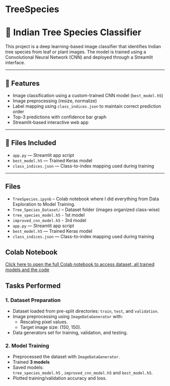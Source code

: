 # TreeSpecies

# 🌿 Indian Tree Species Classifier

This project is a deep learning-based image classifier that identifies Indian tree species from leaf or plant images. The model is trained using a Convolutional Neural Network (CNN) and deployed through a Streamlit interface.

---

## 🚀 Features

- Image classification using a custom-trained CNN model (`best_model.h5`)
- Image preprocessing (resize, normalize)
- Label mapping using `class_indices.json` to maintain correct prediction order
- Top-3 predictions with confidence bar graph
- Streamlit-based interactive web app

---

## 📁 Files Included

- `app.py` — Streamlit app script  
- `best_model.h5` — Trained Keras model  
- `class_indices.json` — Class-to-index mapping used during training  

---


## Files
- `TreeSpecies.ipynb` – Colab notebook where I did everything from Data Exploration to Model Training.
- `Tree_Species_Dataset/` – Dataset folder (images organized class-wise)
- `tree_species_model.h5` - 1st model
- `improved_cnn_model.h5` - 3rd model 
- `app.py` — Streamlit app script  
- `best_model.h5` — Trained Keras model  
- `class_indices.json` — Class-to-index mapping used during training

## Colab Notebook
[Click here to open the full Colab notebook to access dataset, all trained models and the code](https://colab.research.google.com/drive/1my9sBm2JNZN3LEpeGDSA70kycbZUNTSU?usp=sharing)


## Tasks Performed

###  1. Dataset Preparation
- Dataset loaded from pre-split directories: `train`, `test`, and `validation`.
- Image preprocessing using `ImageDataGenerator` with:
  - Rescaling pixel values.
  - Target image size: (150, 150).
- Data generators set for training, validation, and testing.
### 2. Model Training
- Preprocessed the dataset with `ImageDataGenerator`.
- Trained **3 models**
- Saved models:  
  `tree_species_model.h5` ,  `improved_cnn_model.h5` and `best_model.h5`.
- Plotted training/validation accuracy and loss.


